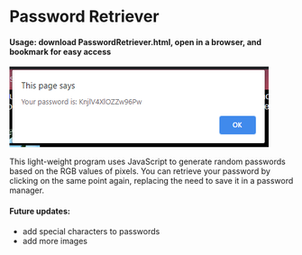 # Password Retriever

#### Usage: download PasswordRetriever.html, open in a browser, and bookmark for easy access

![screenshot](https://github.com/awhayat/password-retriever/blob/main/screenshot.PNG)

This light-weight program uses JavaScript to generate random passwords based on the RGB values of pixels. You can retrieve your password by clicking on the same point again, replacing the need to save it in a password manager.

#### Future updates:
- add special characters to passwords
- add more images
